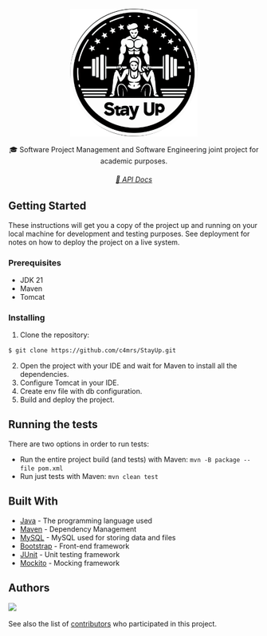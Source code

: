 <p align="center">
  <img src=".github/StayUp_LOGO.jpeg" width="256" heigth="256">
  <!--<h3 align="center"><code>StayUp</code></h3>-->
</p>

<p align="center">
  🎓 Software Project Management and Software Engineering joint project for academic purposes.
</p>

<h6 align="center">
  <a href="https://c4mrs.github.io/StayUp/javadoc">📄 API Docs</a>
</h6>

## Getting Started

These instructions will get you a copy of the project up and running on your local machine for development and testing purposes. See deployment for notes on how to deploy the project on a live system.

### Prerequisites

- JDK 21
- Maven
- Tomcat

### Installing

1. Clone the repository:
```bash
$ git clone https://github.com/c4mrs/StayUp.git
```
2. Open the project with your IDE and wait for Maven to install all the dependencies.
3. Configure Tomcat in your IDE.
4. Create env file with db configuration.
5. Build and deploy the project.

## Running the tests

There are two options in order to run tests:

- Run the entire project build (and tests) with Maven: `mvn -B package --file pom.xml`
- Run just tests with Maven: `mvn clean test`

<!--  ### Break down into end to end tests

Explain what these tests test and why

```
Give an example
```

### And coding style tests

Explain what these tests test and why

```
Give an example
```

## Deployment

Add additional notes about how to deploy this on a live system -->

## Built With

* [Java](https://jdk.java.net/15/) - The programming language used
* [Maven](https://maven.apache.org/) - Dependency Management
* [MySQL](https://www.mysql.com/it/) - MySQL used for storing data and files
* [Bootstrap](https://getboostrap.com/) - Front-end framework
* [JUnit](https://junit.org/) - Unit testing framework
* [Mockito](https://site.mockito.org/) - Mocking framework


## Authors

<a href="https://github.com/c4mrs/StayUp/graphs/contributors">
  <img src="https://contrib.rocks/image?repo=c4mrs/StayUp" />
</a>

See also the list of [contributors](https://github.com/c4mrs/StayUp/graphs/contributors) who participated in this project.

<!--## License

This project is licensed under the MIT License - see the [LICENSE.md](LICENSE.md) file for details-->
